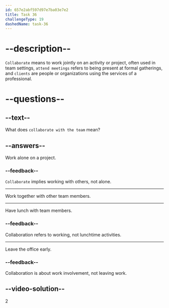 ```yaml
---
id: 657e2abf597d97e7ba03e7e2
title: Task 36
challengeType: 19
dashedName: task-36
---
```


# --description--

`Collaborate` means to work jointly on an activity or project, often used in team settings, `attend meetings` refers to being present at formal gatherings, and `clients` are people or organizations using the services of a professional.

# --questions--

## --text--

What does `collaborate with the team` mean?

## --answers--

Work alone on a project.

### --feedback--

`Collaborate` implies working with others, not alone.

---

Work together with other team members.

---

Have lunch with team members.

### --feedback--

Collaboration refers to working, not lunchtime activities.

---

Leave the office early.

### --feedback--

Collaboration is about work involvement, not leaving work.

## --video-solution--

2
